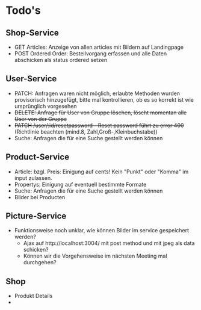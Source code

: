 # Todo's

## Shop-Service
- GET Articles: Anzeige von allen articles mit Bildern auf Landingpage
- POST Ordered Order: Bestellvorgang erfassen und alle Daten abschicken als status ordered setzen

## User-Service
- PATCH: Anfragen waren nicht möglich, erlaubte Methoden wurden provisorisch hinzugefügt, bitte mal kontrollieren, ob es so korrekt ist wie ursprünglich vorgesehen
- ~~DELETE: Anfrage für User von Gruppe löschen, löscht momentan alle User von der Gruppe~~
- ~~PATCH /user/:id/resetpassword - Reset password führt zu error 400~~ (Richtlinie beachten (mind.8, Zahl,Groß-,Kleinbuchstabe))
- Suche: Anfragen die für eine Suche gestellt werden können

## Product-Service
- Article: bzgl. Preis: Einigung auf cents! Kein "Punkt" oder "Komma" im input zulassen.
- Propertys: Einigung auf eventuell bestimmte Formate
- Suche: Anfragen die für eine Suche gestellt werden können
- Bilder bei Producten

## Picture-Service
- Funktionsweise noch unklar, wie können Bilder im service gespeichert werden?
    - Ajax auf http://localhost:3004/ mit post method und mit jpeg als data schicken?
    - Können wir die Vorgehensweise im nächsten Meeting mal durchgehen?

## Shop
- Produkt Details
-
